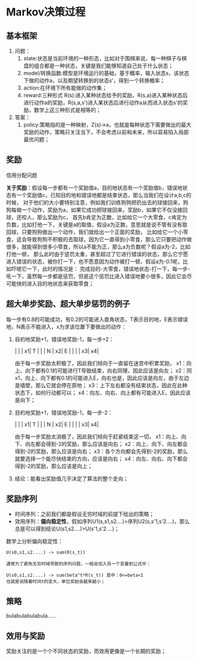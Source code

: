# Markov决策过程

## 基本框架
1. 问题：
    1. state:状态是当前环境的一种形态，比如对于围棋来说，每一种棋子与棋盘的组合都是一种状态，关键是我们能够知道自己处于什么状态；
    2. model/转换函数:模型是环境运行的基础，基于概率，输入状态s，该状态下做的动作a，以及期望转换到的状态s'，得到一个转换概率；
    3. action:在环境下所有能做的动作集；
    4. reward:三种形式 R(s):进入某种状态给予的奖励，R(s,a)进入某种状态后进行动作a的奖励，R(s,a,s')进入某状态后进行动作a从而进入状态s'的奖励，数学上这三种形式是相等的；
2. 答案：
    1. policy:策略指的是一种映射，Z(s)->a，也就是每种状态下需要做出的最大奖励的动作，策略只关注当下，不会考虑以前和未来，所以容易陷入局部最优问题；

## 奖励
信用分配问题

**关于奖励**：假设每一步都有一个奖励值a，目的地状态有一个奖励值b，错误地状态有一个奖励值c，已知目的地和错误地都是结束状态，那么当我们在设计a,b,c的时候，
对于他们的大小要特别注意，例如我们训练狗狗把扔出去的球接回来，狗狗每做一个动作，奖励为a，如果它成功把球接回来，奖励b，如果它不仅没接回球，还咬人，那么奖励为c，
首先b肯定为正数，比如给它一个大零食，c肯定为负数，比如打他一下，关键是a的取值，假设a为正数，意思就是说不管有没有取回球，只要狗狗做出一个动作，我们就给出一个正面的奖励，
比如给它一个小零食，这会导致狗狗不积极的去取球，因为它一直得到小零食，那么它只要把动作做很多，就能得到很多小零食，所以a不能为正，那么a为负数呢？假设a为-2，比如打他一顿，
那么此时由于惩罚太重，甚至超过了它进行错误的状态，那么它宁愿进入错误的状态，被你打一下，也不愿意因为动作被打一顿，假设a为-0.1呢，比如吓唬它一下，此时的情况是：
完成目的-大零食，错误地状态-打一下，每一步-吼一下，虽然每一步都是惩罚，但是这个惩罚比进入错误地要小很多，因此它会尽可能快的进入目的地状态来获取零食；

## 超大单步奖励、超大单步惩罚的例子
每一步有0.8的可能成功，有0.2的可能进入直角状态，T表示目的地，E表示错误地，N表示不能进入，x为求该位置下要做出的动作：

1. 目的地奖励+1，错误地奖励-1，每一步+2：
    
    |   |   | x1| T |
    |   | N | x2| E |
    |   |   | x3| x4|

    由于每一步奖励太积极了，因此我们倾向于一直留在迷宫中积累奖励，
    x1：向上、向下都有0.1的可能进行T导致结束，向右同理，因此应该是向左；
    x2：同x1，向上、向下都有0.1的可能进入E，向右也是，因此应该是向左，由于左边是墙壁，那么它就会停在原地；
    x3：上下左右都没有结束状态，因此在此种状态下，如何行动都可以；
    x4：向左、向右、向上都有可能进入E，因此应该是向下；

2. 目的地奖励+1，错误地奖励-1，每一步-2：
    
    |   |   | x1| T |
    |   | N | x2| E |
    |   |   | x3| x4|

    由于每一步奖励太消极了，因此我们倾向于赶紧结束这一切，
    x1：向上、向下、向左都会得到-2的奖励，那么应该是向右；
    x2：向上、向下、向左都会得到-2的奖励，那么应该是向右；
    x3：各个方向都会先得到-2的奖励，那么就要选择一个能尽快结束的方向，应该是向右；
    x4：向左、向右、向下都会得到-2的奖励，那么应该是向上；

3. 结论：能看出奖励值几乎决定了算法的整个走向；

## 奖励序列
* 时间序列：之前我们都是假设无穷时域的前提下给出的策略；
* 效用序列：**偏向稳定性**，假如序列U1(s,s1,s2....)>序列U2(s,s'1,s'2....)，那么总是可以得到结论U(s1,s2....)>U(s'1,s'2....)；

数学上分析偏向稳定性：

    U(s0,s1,s2....) -> sum(R(s_t))

    通常为了避免无穷时域导致的序列问题，一般会加入另一个变量到公式中：

    U(s0,s1,s2....) -> sum(beta^t*R(s_t)) 其中：0<=beta<1
    也就是说随着时间t的变大，单位奖励会越来越小；

## 策略
bulabulabulabula......

## 效用与奖励
奖励关注的是一个个不同状态的奖励，而效用更像是一个长期的奖励；
